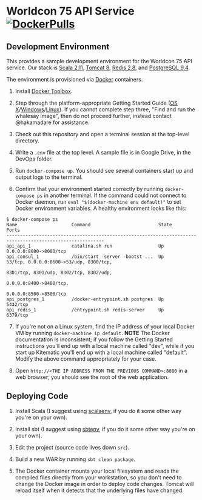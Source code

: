 # Worldcon 75 API Service [![DockerPulls](https://img.shields.io/docker/stars/worldcon75/api.svg)](https://hub.docker.com/r/worldcon75/api/)

## Development Environment

This provides a sample development environment for the Worldcon 75 API service.  Our stack is [Scala 2.11](http://scala-lang.org/), [Tomcat 8](http://tomcat.apache.org/), [Redis 2.8](http://redis.io/), and [PostgreSQL 9.4](http://www.postgresql.org/).

The environment is provisioned via [Docker](https://www.docker.com/) containers.

1. Install [Docker Toolbox](https://www.docker.com/docker-toolbox).

2. Step through the platform-appropriate Getting Started Guide ([OS X](https://docs.docker.com/mac/)/[Windows](https://docs.docker.com/windows/)/[Linux](https://docs.docker.com/linux/)).  If you cannot complete step three, "Find and run the whalesay image", then do not proceed further, instead contact @hakamadare for assistance.

3. Check out this repository and open a terminal session at the top-level directory.

4. Write a `.env` file at the top level.  A sample file is in Google Drive, in the DevOps folder.

5. Run `docker-compose up`.  You should see several containers start up and output logs to the terminal.

6. Confirm that your environment started correctly by running `docker-compose ps` in another terminal. If the command could not connect to Docker daemon, run `eval "$(docker-machine env default)"` to set Docker environment variables.  A healthy environment looks like this:
```
$ docker-compose ps
Name                    Command                         State     Ports
----------------------------------------------------------------------------------------------------------
api_api_1               catalina.sh run                 Up        0.0.0.0:8080->8080/tcp
api_consul_1            /bin/start -server -bootst ...  Up        53/tcp, 0.0.0.0:8600->53/udp, 8300/tcp,
                                                                  8301/tcp, 8301/udp, 8302/tcp, 8302/udp,
                                                                  0.0.0.0:8400->8400/tcp,
                                                                  0.0.0.0:8500->8500/tcp
api_postgres_1          /docker-entrypoint.sh postgres  Up        5432/tcp
api_redis_1             /entrypoint.sh redis-server     Up        6379/tcp
```

7. If you're not on a Linux system, find the IP address of your local Docker VM by running `docker-machine ip default`.  **NOTE** The Docker documentation is inconsistent; if you follow the Getting Started instructions you'll end up with a local machine called "dev", while if you start up Kitematic you'll end up with a local machine called "default".  Modify the above command appropriately for your case.

8. Open `http://<THE IP ADDRESS FROM THE PREVIOUS COMMAND>:8080` in a web browser; you should see the root of the web application.

## Deploying Code

1. Install Scala (I suggest using [scalaenv](https://github.com/mazgi/scalaenv), if you do it some other way you're on your own).

2. Install sbt (I suggest using [sbtenv](https://github.com/mazgi/sbtenv), if you do it some other way you're on your own).

3. Edit the project (source code lives down `src`).

4. Build a new WAR by running `sbt clean package`.

5. The Docker container mounts your local filesystem and reads the compiled files directly from your workstation, so you don't need to change the Docker image in order to deploy code changes.  Tomcat will reload itself when it detects that the underlying files have changed.
